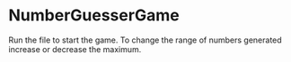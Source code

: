 ﻿# NumberGuesserGame
Run the file to start the game.
To change the range of numbers generated increase or decrease the maximum.
